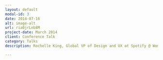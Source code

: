 ```yaml
---
layout: default
modal-id: 3
date: 2014-07-16
alt: image-alt
url: ria0jrLnb8M
project-date: March 2014
client: Conference Talk
category: Talks
description: Rochelle King, Global VP of Design and UX at Spotify @ Women In Tech Stockholm

---
```

